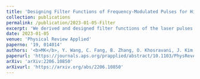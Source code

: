 ```yaml
---
title: 'Designing Filter Functions of Frequency-Modulated Pulses for High-Fidelity Two-Qubit Gates in Ion Chains'
collection: publications
permalink: /publication/2023-01-05-Filter
excerpt: 'We derived and designed filter functions of the laser pulses for two-qubit gates on trapped ions, in order to suppress the effects of time-varying fluctuations of the motional-mode frequencies. This improved the experimentally measured gate fidelity from 99.23(7)% to 99.55(7)% in a five-ion chain.'
date: 2023-01-05
venue: 'Physical Review Applied'
paperno: '19, 014014'
authors: '<b>MK</b>, Y. Wang, C. Fang, B. Zhang, O. Khosravani, J. Kim, and K.R. Brown'
paperurl: 'https://journals.aps.org/prapplied/abstract/10.1103/PhysRevApplied.19.014014'
arXiv: 'arXiv:2206.10850'
arXivurl: 'https://arxiv.org/abs/2206.10850'
---
```


